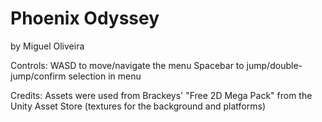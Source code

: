 # Phoenix Odyssey

by Miguel Oliveira

Controls: WASD to move/navigate the menu
          Spacebar to jump/double-jump/confirm selection in menu



Credits:
Assets were used from Brackeys' "Free 2D Mega Pack" from the Unity Asset Store (textures for the background and platforms)
